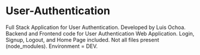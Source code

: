 # User-Authentication
Full Stack Application for User Authentication.
Developed by Luis Ochoa.
Backend and Frontend code for User Authentication Web Application. 
Login, Signup, Logout, and Home Page included. 
Not all files present (node_modules). Environment = DEV.
